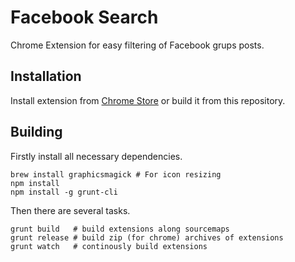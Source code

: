 # Facebook Search

Chrome Extension for easy filtering of Facebook grups posts.

## Installation

Install extension from [Chrome Store](https://chrome.google.com/webstore/detail/facebook-search/acablmnboplljgpnncnmdnndjofkldmk) or build it from this repository.

## Building

Firstly install all necessary dependencies.
```
brew install graphicsmagick # For icon resizing
npm install
npm install -g grunt-cli
```

Then there are several tasks.
```
grunt build   # build extensions along sourcemaps
grunt release # build zip (for chrome) archives of extensions
grunt watch   # continously build extensions
```
